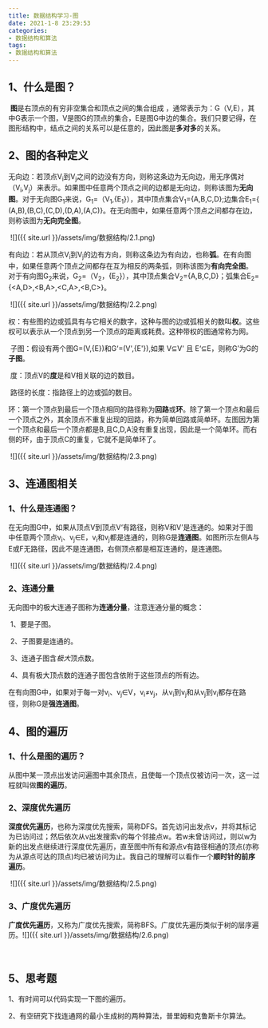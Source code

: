 ```yaml
---
title: 数据结构学习-图
date: 2021-1-8 23:29:53
categories:
- 数据结构和算法
tags:
- 数据结构和算法
---
```


## 1、什么是图？

​       **图**是右顶点的有穷非空集合和顶点之间的集合组成 ，通常表示为：G（V,E），其中G表示一个图，V是图G的顶点的集合，E是图G中边的集合。我们只要记得，在图形结构中，结点之间的关系可以是任意的，因此图是**多对多**的关系。

## 2、图的各种定义

​      无向边：若顶点V<sub>i</sub>到V<sub>j</sub>之间的边没有方向，则称这条边为无向边，用无序偶对（V<sub>i</sub>,V<sub>j</sub>）来表示。如果图中任意两个顶点之间的边都是无向边，则称该图为**无向图**。对于无向图G<sub>1</sub>来说，G<sub>1</sub>=（V<sub>1</sub>,{E<sub>1</sub>}），其中顶点集合V<sub>1</sub>={A,B,C,D};边集合E<sub>1</sub>={ (A,B),(B,C),(C,D),(D,A),(A,C)}。在无向图中，如果任意两个顶点之间都存在边，则称该图为**无向完全图**。

​       ![]({{ site.url }}/assets/img/数据结构/2.1.png)


​      有向边：若从顶点V<sub>i</sub>到V<sub>j</sub>的边有方向，则称这条边为有向边，也称**弧**。在有向图中，如果任意两个顶点之间都存在互为相反的两条弧，则称该图为**有向完全图**。	对于有向图G<sub>2</sub>来说，G<sub>2</sub>=（V<sub>2</sub>，{E<sub>2</sub>}），其中顶点集合V<sub>2</sub>={A,B,C,D}；弧集合E<sub>2</sub>={<A,D>,<B,A>,<C,A>,<B,C>}。

​     ![]({{ site.url }}/assets/img/数据结构/2.2.png)


​      权：有些图的边或弧具有与它相关的数字，这种与图的边或弧相关的数叫**权**。这些权可以表示从一个顶点到另一个顶点的距离或耗费。这种带权的图通常称为网。

​    子图：假设有两个图G=(V,{E})和G‘=(V',{E'}),如果 V⊆V' 且 E‘⊆E，则称G’为G的**子图**。

​     度：顶点V的**度**是和V相关联的边的数目。

​     路径的长度：指路径上的边或弧的数目。

​     环：第一个顶点到最后一个顶点相同的路径称为**回路**或**环**。除了第一个顶点和最后一个顶点之外，其余顶点不重复出现的回路，称为简单回路或简单环。左图因为第一个顶点和最后一个顶点都是B,且C,D,A没有重复出现，因此是一个简单环。而右侧的环，由于顶点C的重复，它就不是简单环了。

​     ![]({{ site.url }}/assets/img/数据结构/2.3.png)


## 3、连通图相关

### 1、什么是连通图？

​        在无向图G中，如果从顶点V到顶点V‘有路径，则称V和V’是连通的。如果对于图中任意两个顶点v<sub>i</sub>、v<sub>j</sub>∈E，v<sub>i</sub>和v<sub>j</sub>都是连通的，则称G是**连通图**。如图所示左侧A与E或F无路径，因此不是连通图，右侧顶点都是相互连通的，是连通图。

​      ![]({{ site.url }}/assets/img/数据结构/2.4.png)


### 2、连通分量

​       无向图中的极大连通子图称为**连通分量**，注意连通分量的概念：

​           1、要是子图。

​           2、子图要是连通的。

​           3、连通子图含*极大*顶点数。

​           4、具有极大顶点数的连通子图包含依附于这些顶点的所有边。

​    在有向图G中，如果对于每一对v<sub>i</sub>、v<sub>j</sub>∈V，v<sub>i</sub>≠v<sub>j</sub>，从v<sub>i</sub>到v<sub>j</sub>和从v<sub>j</sub>到v<sub>i</sub>都存在路径，则称G是**强连通图**。

## 4、图的遍历

### 1、什么是图的遍历？

​        从图中某一顶点出发访问遍图中其余顶点，且使每一个顶点仅被访问一次，这一过程就叫做**图的遍历**。

### 2、深度优先遍历

​       **深度优先遍历**，也称为深度优先搜索，简称DFS。首先访问出发点v，并将其标记为已访问过；然后依次从v出发搜索v的每个邻接点w。若w未曾访问过，则以w为新的出发点继续进行深度优先遍历，直至图中所有和源点v有路径相通的顶点(亦称为从源点可达的顶点)均已被访问为止。我自己的理解可以看作一个**顺时针的前序遍历**。

​       ![]({{ site.url }}/assets/img/数据结构/2.5.png)


### 3、广度优先遍历

​     **广度优先遍历**，又称为广度优先搜索，简称BFS。广度优先遍历类似于树的层序遍历。
​    ![]({{ site.url }}/assets/img/数据结构/2.6.png)


​      

## 5、思考题

1、有时间可以代码实现一下图的遍历。

2、有空研究下找连通网的最小生成树的两种算法，普里姆和克鲁斯卡尔算法。

